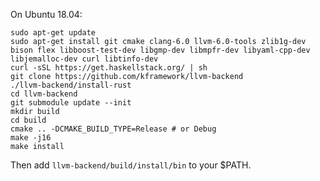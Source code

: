 On Ubuntu 18.04:

```
sudo apt-get update
sudo apt-get install git cmake clang-6.0 llvm-6.0-tools zlib1g-dev bison flex libboost-test-dev libgmp-dev libmpfr-dev libyaml-cpp-dev libjemalloc-dev curl libtinfo-dev
curl -sSL https://get.haskellstack.org/ | sh
git clone https://github.com/kframework/llvm-backend
./llvm-backend/install-rust
cd llvm-backend
git submodule update --init
mkdir build
cd build
cmake .. -DCMAKE_BUILD_TYPE=Release # or Debug
make -j16
make install
```

Then add `llvm-backend/build/install/bin` to your $PATH.
